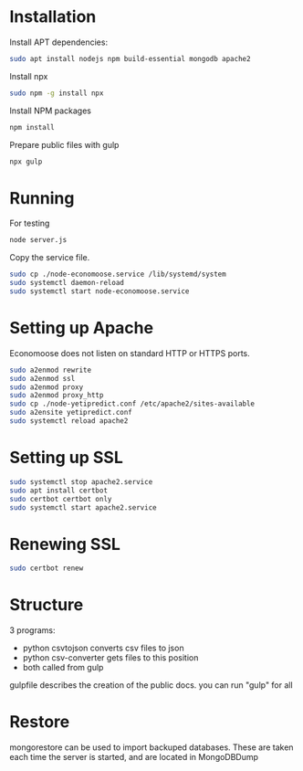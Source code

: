 # InstallationInstall APT dependencies:```bashsudo apt install nodejs npm build-essential mongodb apache2```Install npx```bashsudo npm -g install npx```Install NPM packages```bashnpm install```Prepare public files with gulp```bashnpx gulp```# RunningFor testing```bashnode server.js```Copy the service file.```bashsudo cp ./node-economoose.service /lib/systemd/systemsudo systemctl daemon-reloadsudo systemctl start node-economoose.service```# Setting up ApacheEconomoose does not listen on standard HTTP or HTTPS ports.```bashsudo a2enmod rewritesudo a2enmod sslsudo a2enmod proxysudo a2enmod proxy_httpsudo cp ./node-yetipredict.conf /etc/apache2/sites-availablesudo a2ensite yetipredict.confsudo systemctl reload apache2```# Setting up SSL```bashsudo systemctl stop apache2.servicesudo apt install certbotsudo certbot certbot onlysudo systemctl start apache2.service```# Renewing SSL```bashsudo certbot renew```# Structure3 programs:+ python csvtojson converts csv files to json+ python csv-converter gets files to this position+ both called from gulpgulpfile describes the creation of the public docs. you can run "gulp" for all# Restoremongorestore can be used to import backuped databases. These are taken each time the server is started, and are located in MongoDBDump